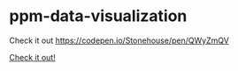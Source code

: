 # ppm-data-visualization

Check it out
https://codepen.io/Stonehouse/pen/QWyZmQV


<a href="https://codepen.io/Stonehouse/pen/QWyZmQV" target="_blank">Check it out!</a>
